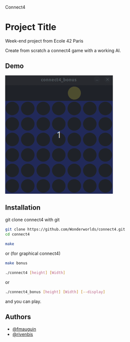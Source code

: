 Connect4
# Project Title

Week-end project from Ecole 42 Paris

Create from scratch a connect4 game with a working AI.

## Demo
![Alt Text](https://github.com/Wonderworlds/connect4/blob/master/ressources/connect4.gif)


## Installation

git clone connect4 with git

```bash
git clone https://github.com/Wonderworlds/connect4.git
cd connect4
```
```bash
make
```
or (for graphical connect4)
```bash
make bonus
```
```bash
./connect4 [height] [Width]
```
or
```bash
./connect4_bonus [height] [Width] [--display]
```
and you can play.

## Authors

- [@fmauguin](https://www.github.com/wonderworlds)
- [@rivenbis](https://www.github.com/rivenbis)

